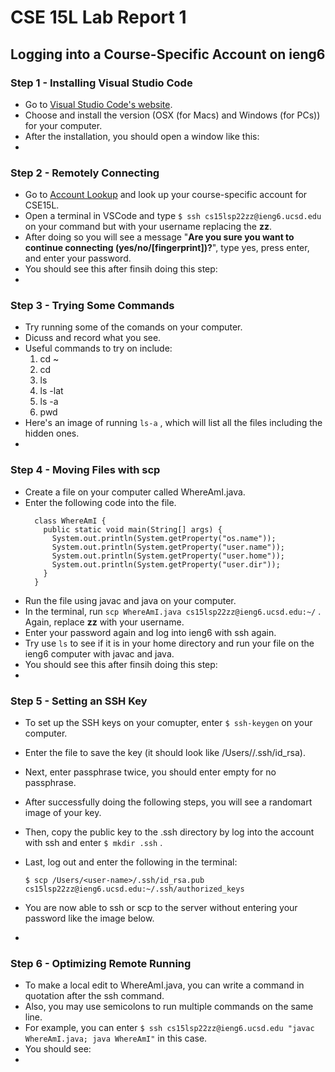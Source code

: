 # CSE 15L Lab Report 1
## Logging into a Course-Specific Account on ieng6
### Step 1 - Installing Visual Studio Code

- Go to [Visual Studio Code's website](https://code.visualstudio.com/).
- Choose and install the version (OSX (for Macs) and Windows (for PCs)) for your computer.
- After the installation, you should open a window like this:
- 

### Step 2 - Remotely Connecting
- Go to [Account Lookup](https://sdacs.ucsd.edu/~icc/index.php) and look up your course-specific account for CSE15L.
- Open a terminal in VSCode and type ```$ ssh cs15lsp22zz@ieng6.ucsd.edu ``` 
 on your command but with your username replacing the **zz**.
- After doing so you will see a message "**Are you sure you want to continue connecting (yes/no/[fingerprint])?**", type yes, press enter, and enter your password.
- You should see this after finsih doing this step:
- 
### Step 3 - Trying Some Commands
- Try running some of the comands on your computer. 
- Dicuss and record what you see. 
- Useful commands to try on include:
  1. cd ~
  2. cd
  3. ls
  4. ls -lat
  5. ls -a
  6. pwd
- Here's an image of running ```ls-a``` , which will list all the files including the hidden ones.
- 

### Step 4 - Moving Files with scp
- Create a file on your computer called WhereAmI.java.
- Enter the following code into the file.
  ```
    class WhereAmI {
      public static void main(String[] args) {
        System.out.println(System.getProperty("os.name"));
        System.out.println(System.getProperty("user.name"));
        System.out.println(System.getProperty("user.home"));
        System.out.println(System.getProperty("user.dir"));
      }
    }
- Run the file using javac and java on your computer.
- In the terminal, run ```scp WhereAmI.java cs15lsp22zz@ieng6.ucsd.edu:~/``` . Again, replace **zz** with your username. 
- Enter your password again and log into ieng6 with ssh again. 
- Try use ```ls``` to see if it is in your home directory and run your file on the ieng6 computer with javac and java.
- You should see this after finsih doing this step:
- 

### Step 5 - Setting an SSH Key
- To set up the SSH keys on your comupter, enter ```$ ssh-keygen``` on your computer. 
- Enter the file to save the key (it should look like /Users/<user-name>/.ssh/id_rsa).
- Next, enter passphrase twice, you should enter empty for no passphrase. 
- After successfully doing the following steps, you will see a randomart image of your key.
- Then, copy the public key to the .ssh directory by log into the account with ssh and enter ```$ mkdir .ssh``` . 
- Last, log out and enter the following in the terminal:
  
  ```$ scp /Users/<user-name>/.ssh/id_rsa.pub cs15lsp22zz@ieng6.ucsd.edu:~/.ssh/authorized_keys```
- You are now able to ssh or scp to the server without entering your password like the image below.
- 
  
### Step 6 - Optimizing Remote Running
- To make a local edit to WhereAmI.java, you can write a command in quotation after the ssh command. 
- Also, you may use semicolons to run multiple commands on the same line.
- For example, you can enter ```$ ssh cs15lsp22zz@ieng6.ucsd.edu "javac WhereAmI.java; java WhereAmI"``` in this case. 
- You should see:
- 
  



